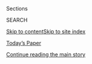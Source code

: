 <div id="app">

<div>

<div class="NYTAppHideMasthead css-zz1s19 e1suatyy0">

<div class="section css-ui9rw0 e1suatyy2">

<div class="css-11hrj97 er09x8g0">

<div class="css-6n7j50">

</div>

<span class="css-1dv1kvn">Sections</span>

<div class="css-10488qs">

<span class="css-1dv1kvn">SEARCH</span>

</div>

[Skip to content](#site-content)[Skip to site
index](#site-index)

</div>

<div class="css-10698na e1huz5gh0">

</div>

</div>

<div id="masthead-bar-one" class="section hasLinks css-15hmgas e1csuq9d3">

<div class="css-uqyvli e1csuq9d0">

</div>

<div class="css-1uqjmks e1csuq9d1">

</div>

<div class="css-9e9ivx">

[](https://myaccount.nytimes3xbfgragh.onion/auth/login?response_type=cookie&client_id=vi)

</div>

<div class="css-1bvtpon e1csuq9d2">

[Today’s Paper](https://www.nytimes3xbfgragh.onion/section/todayspaper)

</div>

</div>

</div>

</div>

<div data-aria-hidden="false">

<div id="site-content" data-role="main">

<div class="css-1ffjgkm">

</div>

<div id="top-wrapper" class="css-15p45cc eaca97t0" type="top">

<div id="top-slug" class="css-19x0jxb eaca97t1" hidden="">

Advertisement

</div>

[Continue reading the main
story](#after-top)

<div class="ad top-wrapper" style="text-align:center;height:100%;display:block;min-height:90px">

<div id="top" class="place-ad" data-position="top" data-size-key="top">

</div>

</div>

<div id="after-top">

</div>

</div>

<div id="collection-t-magazine" class="section css-15h4p1b e9abtgs0">

<div class="css-1j21atc e1svk9qx1">

<div class="css-2fant5 e1svk9qx2">

<div class="css-9dfq42 eu54l5x0">

<div id="sponsor-wrapper" class="css-7a1pgi eaca97t0" type="sponsor" hidden="">

<div id="sponsor-slug" class="css-1l4mleb eaca97t1" hidden="">

Supported by

</div>

[Continue reading the main
story](#after-sponsor)

<div id="sponsor" class="ad sponsor-wrapper" style="text-align:left;height:100%;display:block">

</div>

<div id="after-sponsor">

</div>

</div>

</div>

</div>

<div class="css-nfcc9b e1svk9qx3">

<div class="css-vl9dhg e1svk9qx5">

<div class="css-1nrhkj6 e1svk9qx6">

<div class="css-12vyg77 e4cnjnn0">

</div>

</div>

</div>

</div>

</div>

1.  [Design & Interiors](/section/t-magazine/design)
2.  [Food](/section/t-magazine/food)
3.  [Travel](/section/t-magazine/travel)
4.  [Fashion &
Beauty](/section/t-magazine/fashion)
5.  [Entertainment](/section/t-magazine/entertainment)
6.  [Art](/section/t-magazine/art)
7.  [Video](/video/t-magazine)

<div class="css-4svvz1 ekkqrpp0">

<div id="collection-highlights-container" class="section css-18l1u7x e46isfb1">

<div class="css-m1whxf ekkqrpp1">

## Highlights

1.  ![<span class="css-473pcf e1oaj3zl2"><span class="css-1dv1kvn">Credit</span>Aundre
    Larrow</span>](https://static01.graylady3jvrrxbe.onion/images/2020/09/08/t-magazine/08tmag-ancart-slide-AP94/08tmag-ancart-slide-AP94-threeByTwoMediumAt2X.jpg)
    
    <div class="css-xbztij">
    
    <div class="css-1hyfx7x">
    
    [![](https://static01.graylady3jvrrxbe.onion/images/2020/09/08/t-magazine/08tmag-ancart-slide-AP94/08tmag-ancart-slide-AP94-thumbStandard.jpg)](/2020/09/08/t-magazine/harold-ancart.html)
    
    </div>
    
    ### Artist’s Questionnaire
    
    ## [Harold Ancart Brings His Kaleidoscopic Trees to Chelsea](/2020/09/08/t-magazine/harold-ancart.html)
    
    The Belgian artist has a new exhibition of large-scale paintings at
    David Zwirner Gallery that shows the natural world in and out of
    focus.
    
    <span class="css-me3p27"></span><span class="css-nds4d6 e4e4i5l3"></span><span class="css-9voj2j">By
    <span class="css-1baulvz last-byline" itemprop="name">Julia
    Felsenthal</span></span>
    
    </div>

2.  1.  ![<span class="css-473pcf e1oaj3zl2"><span class="css-1dv1kvn">Credit</span>Photo
        by Patricia Heal. Styled by Martin
        Bourne</span>](https://static01.graylady3jvrrxbe.onion/images/2020/09/04/t-magazine/04tmag-italian-recipes-slide-55TY/04tmag-italian-recipes-slide-55TY-threeByTwoMediumAt2X.jpg)
        
        <div class="css-1r9cexg">
        
        <div class="css-1ox3lt4">
        
        [![](https://static01.graylady3jvrrxbe.onion/images/2020/09/04/t-magazine/04tmag-italian-recipes-slide-55TY/04tmag-italian-recipes-slide-55TY-thumbStandard.jpg)](/2020/09/04/t-magazine/fashion-italian-recipes.html)
        
        </div>
        
        ## [Treasured Recipes From Some of Italy’s Fashion Families](/2020/09/04/t-magazine/fashion-italian-recipes.html)
        
        As we continue to eat mostly at home, these storied designers
        offer some late-summer culinary
        inspiration.
        
        <span class="css-me3p27"></span><span class="css-nds4d6 e4e4i5l3"></span><span class="css-9voj2j">By
        <span class="css-1baulvz last-byline" itemprop="name">Alexa
        Brazilian</span></span>
        
        </div>
    
    2.  ![<span class="css-473pcf e1oaj3zl2"><span class="css-1dv1kvn">Credit</span>Josh
        Goleman</span>](https://static01.graylady3jvrrxbe.onion/images/2020/09/02/t-magazine/02tmag-newsletter-slide-IOQF/02tmag-newsletter-slide-IOQF-threeByTwoMediumAt2X.jpg)
        
        <div class="css-1r9cexg">
        
        <div class="css-1ox3lt4">
        
        [![](https://static01.graylady3jvrrxbe.onion/images/2020/09/02/t-magazine/02tmag-newsletter-slide-IOQF/02tmag-newsletter-slide-IOQF-thumbStandard.jpg)](/2020/09/03/t-magazine/ollies-pizza-estee-lauder-met.html)
        
        </div>
        
        ### The T List
        
        ## [The T List: Five Things We Recommend This Week](/2020/09/03/t-magazine/ollies-pizza-estee-lauder-met.html)
        
        Elegant needlepoint, makeup inspired by the Met — and
        more.
        
        <span class="css-me3p27"></span>
        
        </div>
    
    3.  ![<span class="css-473pcf e1oaj3zl2"><span class="css-1dv1kvn">Credit</span>Jacob
        Lillis</span>](https://static01.graylady3jvrrxbe.onion/images/2020/08/20/t-magazine/fashion/rocha-slide-OJ29/rocha-slide-OJ29-threeByTwoMediumAt2X.jpg)
        
        <div class="css-1r9cexg">
        
        <div class="css-1ox3lt4">
        
        [![](https://static01.graylady3jvrrxbe.onion/images/2020/08/20/t-magazine/fashion/rocha-slide-OJ29/rocha-slide-OJ29-thumbStandard.jpg)](/2020/09/01/t-magazine/simone-max-rocha-family.html)
        
        </div>
        
        ### Two By Design
        
        ## [For Simone and Max Rocha, Family Has Always Been a Source of Inspiration](/2020/09/01/t-magazine/simone-max-rocha-family.html)
        
        Though they work in different fields — she in fashion, he in
        food — the siblings share a passion for craft and
        collaboration.
        
        <span class="css-me3p27"></span><span class="css-nds4d6 e4e4i5l3"></span><span class="css-9voj2j">By
        <span class="css-1baulvz last-byline" itemprop="name">Kin
        Woo</span></span>
        
        </div>

</div>

<div class="css-1xdhyk6 e46isfb0">

<div class="css-zk12ih ef6si7p0">

1.  ![<span class="css-kfv9p0 e1oaj3zl2"><span class="css-1dv1kvn">Credit</span>©
    Simon
    Watson</span>](https://static01.graylady3jvrrxbe.onion/images/2020/08/27/t-magazine/design/simon-watson-slide-NJ1P/simon-watson-slide-NJ1P-videoLarge.jpg)
    
    <div class="css-10wtrbd">
    
    ## [A New Book from a Renowned Photographer of Interiors](/2020/08/31/t-magazine/simon-watson-photographer-book-design.html)
    
    Throughout his career, Simon Watson has brought his unique eye to
    crumbling castles, monastic apartments and everything in
    between.
    
    <span class="css-me3p27"></span><span class="css-nds4d6 e4e4i5l3"></span><span class="css-9voj2j">By
    <span class="css-1baulvz last-byline" itemprop="name">Jennifer
    Conrad</span></span>
    
    </div>

2.  ### The Artists
    
    ![<span class="css-kfv9p0 e1oaj3zl2"><span class="css-1dv1kvn">Credit</span>Courtesy
    of Tyler
    Mitchell</span>](https://static01.graylady3jvrrxbe.onion/images/2020/08/28/t-magazine/28tmag-mitchell-copy/28tmag-mitchell-copy-videoLarge.jpg)
    
    <div class="css-10wtrbd">
    
    ## [A Poignant Portrait of a Childhood Friend](/2020/08/28/t-magazine/tyler-mitchell-photographer-artist.html)
    
    A work by Tyler Mitchell speaks to the artist’s desire to expand
    ideas about Black
    masculinity.
    
    <span class="css-me3p27"></span>
    
    </div>

3.  ### First of Its Kind, Last of Its Kind
    
    ![<span class="css-kfv9p0 e1oaj3zl2"><span class="css-1dv1kvn">Credit</span>Fairchild
    Archive/Penske
    Media/Shutterstock</span>](https://static01.graylady3jvrrxbe.onion/images/2020/08/30/t-magazine/30tmag-first-last-slide-JIOL-copy1/30tmag-first-last-slide-JIOL-copy1-videoLarge.jpg)
    
    <div class="css-10wtrbd">
    
    ## [Jackie O.’s Bag of Choice, Rebranded in Her Name](/2020/08/28/t-magazine/gucci-jackie-1961-saddlebag.html)
    
    The former first lady owned several versions of the Gucci saddlebag,
    to which Alessandro Michele has added a few new
    touches.
    
    <span class="css-me3p27"></span><span class="css-nds4d6 e4e4i5l3"></span><span class="css-9voj2j">By
    <span class="css-1baulvz last-byline" itemprop="name">Lindsay
    Talbot</span></span>
    
    </div>

4.  ### Another Thing
    
    ![<span class="css-kfv9p0 e1oaj3zl2"><span class="css-1dv1kvn">Credit</span>Federico
    Ciamei</span>](https://static01.graylady3jvrrxbe.onion/images/2020/08/30/t-magazine/30tmag-another-thing-copy/30tmag-another-thing-copy-videoLarge.jpg)
    
    <div class="css-10wtrbd">
    
    ## [A Sculptural Sofa, Rereleased for the First Time](/2020/08/28/t-magazine/bebitalia-camaleonda-sofa.html)
    
    Designed by Mario Bellini, the Camaleonda was a hit when MoMA
    included it in a landmark 1972
    show.
    
    <span class="css-me3p27"></span><span class="css-nds4d6 e4e4i5l3"></span><span class="css-9voj2j">By
    <span class="css-1baulvz last-byline" itemprop="name">Nancy
    Hass</span></span>
    
    </div>

5.  ![<span class="css-kfv9p0 e1oaj3zl2"><span class="css-1dv1kvn">Credit</span>Heji
    Shin</span>](https://static01.graylady3jvrrxbe.onion/images/2020/08/30/t-magazine/30tmag-heji-shin-slide-TYK4-copy/30tmag-heji-shin-slide-TYK4-copy-videoLarge.jpg)
    
    <div class="css-10wtrbd">
    
    ## [The Photographer Capturing Unvarnished Truths](/2020/08/27/t-magazine/heji-shin-photographer-babies.html)
    
    Heji Shin’s striking, discomfiting work poses an important question
    for the contemporary age: What do we expect art to do, and does the
    artist have a responsibility to do
    it?
    
    <span class="css-me3p27"></span><span class="css-nds4d6 e4e4i5l3"></span><span class="css-9voj2j">By
    <span class="css-1baulvz last-byline" itemprop="name">Megan
    O’Grady</span></span>
    
    </div>

</div>

</div>

<div class="css-1xdhyk6 e46isfb0">

<div class="css-zk12ih ef6si7p0">

1.  ![<span class="css-kfv9p0 e1oaj3zl2"><span class="css-1dv1kvn">Credit</span>Photograph
    by Anthony Cotsifas. Flower design by Emily Thompson. Production by
    Silka Rittson-Thomas. Set design by Haidee Findlay-Levin. Background
    image: Roelandt Jacobsz Savery (1576-1639), “Forest With Deer,”
    circa 1608-10, oil on panel, Saint Louis Art Museum, Missouri,
    U.S.A./Museum Purchase/Bridgeman
    Images</span>](https://static01.graylady3jvrrxbe.onion/images/2020/08/30/t-magazine/30tmag-poison-flowers-slide-SRXS/30tmag-poison-flowers-slide-SRXS-videoLarge-v2.jpg)
    
    <div class="css-10wtrbd">
    
    ## [The Dual History of Poisonous Flowers](/2020/08/27/t-magazine/poisonous-flowers-healing-plants.html)
    
    From ancient times through today, the same blooms used to harm have
    also proved
    healing.
    
    <span class="css-me3p27"></span><span class="css-nds4d6 e4e4i5l3"></span><span class="css-9voj2j">By
    <span class="css-1baulvz last-byline" itemprop="name">Ligaya
    Mishan</span></span>
    
    </div>

2.  ### In Fashion
    
    ![<span class="css-kfv9p0 e1oaj3zl2"><span class="css-1dv1kvn">Credit</span>Photograph
    by Michael Hauptman. Styled by Sasha
    Kelly</span>](https://static01.graylady3jvrrxbe.onion/images/2020/08/30/t-magazine/fashion/30tmag-silhouettes-slide-Z2H7-copy/30tmag-silhouettes-slide-Z2H7-copy-videoLarge.jpg)
    
    <div class="css-10wtrbd">
    
    ## [Voluminous Fashions for Dreamy Fall Nights](/2020/08/27/t-magazine/fall-womens-fashion-silhouettes.html)
    
    Ruffles, full skirts and Shakespearean sleeves make for evening wear
    imbued with
    drama.
    
    <span class="css-me3p27"></span><span class="css-nds4d6 e4e4i5l3"></span><span class="css-9voj2j">By
    <span class="css-1baulvz" itemprop="name">Michael Hauptman</span>
    and <span class="css-1baulvz last-byline" itemprop="name">Sasha
    Kelly</span></span>
    
    </div>

3.  ### Watch Report
    
    ![<span class="css-kfv9p0 e1oaj3zl2"><span class="css-1dv1kvn">Credit</span>Jennifer
    Livingston</span>](https://static01.graylady3jvrrxbe.onion/images/2020/08/30/t-magazine/30tmag-watch-report-slide-0GCB-copy/30tmag-watch-report-slide-0GCB-copy-videoLarge.jpg)
    
    <div class="css-10wtrbd">
    
    ## [Watch Report: The Inner Workings](/2020/08/27/t-magazine/skeleton-watches.html)
    
    Skeleton-style timepieces that are by turns sporty and
    genteel.
    
    <span class="css-me3p27"></span><span class="css-nds4d6 e4e4i5l3"></span><span class="css-9voj2j">By
    <span class="css-1baulvz last-byline" itemprop="name">Jennifer
    Livingston</span></span>
    
    </div>

4.  ![<span class="css-kfv9p0 e1oaj3zl2"><span class="css-1dv1kvn">Credit</span>David
    Fernandez</span>](https://static01.graylady3jvrrxbe.onion/images/2020/08/25/t-magazine/design/caroline-kent-slide-9IT3/caroline-kent-slide-9IT3-videoLarge.jpg)
    
    <div class="css-10wtrbd">
    
    ## [A Garden Designed to Run Wild](/2020/08/26/t-magazine/garden-flowers-art-stationery.html)
    
    In East Sussex, England, Caroline Kent derives inspiration for her
    hand-drawn stationery from the exuberant meadow just outside her
    window.
    
    <span class="css-me3p27"></span><span class="css-nds4d6 e4e4i5l3"></span><span class="css-9voj2j">By
    <span class="css-1baulvz last-byline" itemprop="name">Flo Wales
    Bonner</span></span>
    
    </div>

5.  ![<span class="css-kfv9p0 e1oaj3zl2"><span class="css-1dv1kvn">Credit</span></span>](https://static01.graylady3jvrrxbe.onion/images/2020/08/10/t-magazine/creative-women-designers-artists-chefs-1597060847662/creative-women-designers-artists-chefs-1597060847662-videoLarge-v2.jpg)
    
    <div class="css-10wtrbd">
    
    ## [15 Creative Women for Our Time](/interactive/2020/08/10/t-magazine/creative-women-designers-artists-chefs.html)
    
    Whether in the realm of art or design, food or fashion, these
    talents have stayed true to themselves and, in doing so, have pushed
    the boundaries of their respective fields.
    
    <span class="css-me3p27"></span>
    
    </div>

</div>

</div>

</div>

<div id="mid1-wrapper" class="css-1mn4oms eaca97t0" type="rank">

<div id="mid1-slug" class="css-1tag3rd eaca97t1">

Advertisement

</div>

[Continue reading the main
story](#after-mid1)

<div id="mid1" class="ad mid1-wrapper" style="text-align:center;height:100%;display:block">

</div>

<div id="after-mid1">

</div>

</div>

<div class="section 5-band css-jhqenn ep7jkp60">

## [T’s Aug. 30 Women’s Fashion Issue](/issue/t-magazine/2020/08/21/ts-aug-30-womens-fashion-issue)

[More in T’s Aug. 30 Women’s Fashion Issue
»](/issue/t-magazine/2020/08/21/ts-aug-30-womens-fashion-issue)

1.  ![<span class="css-kfv9p0 e1oaj3zl2"><span class="css-1dv1kvn">Credit</span>Photograph
    by Harley Weir. Styled by Suzanne
    Koller</span>](https://static01.graylady3jvrrxbe.onion/images/2020/08/30/t-magazine/30tmag-fashion-cover-slide-F5VE/30tmag-fashion-cover-slide-F5VE-videoLarge.jpg)
    
    <div class="css-10wtrbd">
    
    ## [The New Power Dressing](/2020/08/26/t-magazine/fall-womens-fashion-cover.html)
    
    This season’s surefire uniform? Bold reds, supple leathers, strong
    shapes and plenty of
    shine.
    
    <span class="css-me3p27"></span><span class="css-nds4d6 e4e4i5l3"></span><span class="css-9voj2j">By
    <span class="css-1baulvz" itemprop="name">Harley Weir</span> and
    <span class="css-1baulvz last-byline" itemprop="name">Suzanne
    Koller</span></span>
    
    </div>

2.  ![<span class="css-kfv9p0 e1oaj3zl2"><span class="css-1dv1kvn">Credit</span>Ibrahim
    Mahama, “Dreams In-Between Dreams, 1909-1972,” 2020 © the artist.
    Altered image: Dennis Macdonald/Alamy Stock
    Photo</span>](https://static01.graylady3jvrrxbe.onion/images/2020/08/30/t-magazine/30tmag-monuments-slide-BDQ4/30tmag-monuments-slide-BDQ4-videoLarge.jpg)
    
    <div class="css-10wtrbd">
    
    ## [America’s Monuments, Reimagined for a More Just Future](/2020/08/24/t-magazine/confederate-monuments-reimagined-racism.html)
    
    With colonialist statues being toppled in America and beyond, T
    asked five artists to envision a different kind of memorial, one
    that embodies this moment of
    reckoning.
    
    <span class="css-me3p27"></span>
    
    </div>

3.  ![<span class="css-kfv9p0 e1oaj3zl2"><span class="css-1dv1kvn">Credit</span>Stefan
    Ruiz</span>](https://static01.graylady3jvrrxbe.onion/images/2020/08/30/t-magazine/30tmag-disabled-actors-slide-29TO/30tmag-disabled-actors-slide-29TO-videoLarge.jpg)
    
    <div class="css-10wtrbd">
    
    ## [The Actors With Disabilities Redefining Representation](/2020/08/25/t-magazine/actors-disability-theater-film-tv.html)
    
    These performers are creating a new template for the
    artist-as-activist, challenging their industry — and their audiences
    — to reconsider what inclusion really
    means.
    
    <span class="css-me3p27"></span><span class="css-nds4d6 e4e4i5l3"></span><span class="css-9voj2j">By
    <span class="css-1baulvz last-byline" itemprop="name">Mark
    Harris</span></span>
    
    </div>

4.  ![<span class="css-kfv9p0 e1oaj3zl2"><span class="css-1dv1kvn">Credit</span>Photographs
    by Joshua Kissi. Prop styling by Beth Pakradooni. Digital tech:
    Faisal Mohammed. Photo assistant: Fela
    Raymond</span>](https://static01.graylady3jvrrxbe.onion/images/2020/08/30/t-magazine/30tmag-hunger/30tmag-hunger-videoLarge.jpg)
    
    <div class="css-10wtrbd">
    
    ## [Today’s Chefs Are Honoring a Vital Tradition: Feeding the Revolution](/2020/08/28/t-magazine/food-protest-revolution.html)
    
    As Americans have taken to the streets demanding racial justice,
    restaurants and nonprofits have provided meals for them, building
    upon a long legacy of food as
    resistance.
    
    <span class="css-me3p27"></span><span class="css-nds4d6 e4e4i5l3"></span><span class="css-9voj2j">By
    <span class="css-1baulvz last-byline" itemprop="name">Ligaya
    Mishan</span></span>
    
    </div>

5.  ![<span class="css-kfv9p0 e1oaj3zl2"><span class="css-1dv1kvn">Credit</span>Photograph
    by Oliver Hadlee Pearch. Styled by Marie
    Chaix</span>](https://static01.graylady3jvrrxbe.onion/images/2020/08/30/t-magazine/30tmag-fashion-oversized-slide-9O8O-copy/30tmag-fashion-oversized-slide-9O8O-videoLarge-v2.jpg)
    
    <div class="css-10wtrbd">
    
    ## [Dress Like You’re Ready for Anything](/2020/08/25/t-magazine/fall-womens-fashion-sharp-oversize-tailoring.html)
    
    This season, sharp shoulders, oversize tailoring and protective
    padding confer
    strength.
    
    <span class="css-me3p27"></span><span class="css-nds4d6 e4e4i5l3"></span><span class="css-9voj2j">By
    <span class="css-1baulvz" itemprop="name">Oliver Hadlee
    Pearch</span> and
    <span class="css-1baulvz last-byline" itemprop="name">Marie
    Chaix</span></span>
    
    </div>

</div>

</div>

<div class="css-185go5a e1o5byef0">

<div class="css-15cbhtu">

  - [Latest](#stream-panel)
  - <span class="css-6n7j50">Search</span>
    <div class="control">
    <div class="label-container css-1dv1kvn">
    Search
    </div>
    <div class="css-wm4t3d">
    **<span id="clear-search-input" class="css-1dv1kvn">Clear this text
    input</span>
    </div>
    </div>
    <span class="css-1iovbfw"></span>

<div id="stream-panel" class="section css-8msx5b e1jz0cab1">

<div class="css-13mho3u">

1.  
    
    <div class="css-1cp3ece">
    
    <div class="css-1l4spti">
    
    [](/2020/08/27/t-magazine/misi-pasta-gregory-halpern.html)
    
    <div class="css-79elbk">
    
    ![](https://static01.graylady3jvrrxbe.onion/images/2020/08/26/t-magazine/26tmag-newsletter-slide-A4E8/26tmag-newsletter-slide-A4E8-thumbWide.jpg?quality=75&auto=webp&disable=upscale)
    
    </div>
    
    ## The T List: Five Things We Recommend This Week
    
    Missy Robbins’s pasta provisions, crushable hats — and
    more.
    
    <div class="css-15yh6bw ea5icrr0">
    
    </div>
    
    </div>
    
    <div class="css-156habm e1xfvim33">
    
    </div>
    
    </div>

2.  
    
    <div class="css-1cp3ece">
    
    <div class="css-1l4spti">
    
    [](/2020/08/26/t-magazine/cartier-necklace-surnaturel.html)
    
    <div class="css-79elbk">
    
    ![](https://static01.graylady3jvrrxbe.onion/images/2020/08/30/t-magazine/30tmag-thing-copy/30tmag-thing-copy-thumbWide.jpg?quality=75&auto=webp&disable=upscale)
    
    </div>
    
    ### <span class="css-m70j1g">The Thing</span>
    
    ## A Cartier Necklace With Opals That Shine Like River Stones
    
    The statement-making collar also features diamonds and a standout
    purplish-pink kunzite.
    
    <div class="css-15yh6bw ea5icrr0">
    
    By <span class="css-1n7hynb">Nancy
    Hass</span>
    
    </div>
    
    </div>
    
    <div class="css-156habm e1xfvim33">
    
    </div>
    
    </div>

3.  
    
    <div class="css-1cp3ece">
    
    <div class="css-1l4spti">
    
    [](/2020/08/26/t-magazine/cottage-stockholm-home-design.html)
    
    <div class="css-79elbk">
    
    ![](https://static01.graylady3jvrrxbe.onion/images/2020/08/30/t-magazine/design/30tmag-Halleroed-slide-BOQ8-copy/30tmag-Halleroed-slide-BOQ8-copy-thumbWide.jpg?quality=75&auto=webp&disable=upscale)
    
    </div>
    
    ## A Cozy Cottage on an Island Northeast of Stockholm
    
    After years of creating avant-garde retail spaces for Scandinavian
    fashion brands, a pair of designers has built a deceptively simple
    home for themselves.
    
    <div class="css-15yh6bw ea5icrr0">
    
    By <span class="css-1n7hynb">Alice Newell-Hanson <span>and</span>
    Nin
    Solis</span>
    
    </div>
    
    </div>
    
    <div class="css-156habm e1xfvim33">
    
    </div>
    
    </div>

4.  
    
    <div class="css-1cp3ece">
    
    <div class="css-1l4spti">
    
    [](/2020/08/25/t-magazine/fall-bags-pillowy-clutches-accessories.html)
    
    <div class="css-79elbk">
    
    ![](https://static01.graylady3jvrrxbe.onion/images/2020/08/30/t-magazine/fashion/30tmag-pillowy-bags-slide-IKLT-copy/30tmag-pillowy-bags-slide-IKLT-copy-thumbWide.jpg?quality=75&auto=webp&disable=upscale)
    
    </div>
    
    ### <span class="css-m70j1g">Market Report</span>
    
    ## 10 Pillowy Bags for Fall
    
    Whether silk or leather, the season’s best clutches are quilted,
    tufted and altogether puffed-up.
    
    <div class="css-15yh6bw ea5icrr0">
    
    By <span class="css-1n7hynb">Mari Maeda <span>and</span> Yuji
    Oboshi</span>
    
    </div>
    
    </div>
    
    <div class="css-156habm e1xfvim33">
    
    </div>
    
    </div>

5.  
    
    <div class="css-1cp3ece">
    
    <div class="css-1l4spti">
    
    [](/2020/08/24/t-magazine/fall-womens-fashion-bright-patterns.html)
    
    <div class="css-79elbk">
    
    ![](https://static01.graylady3jvrrxbe.onion/images/2020/08/30/t-magazine/fashion/30tmag-travel-fashion-slide-OIYH-copy/30tmag-travel-fashion-slide-OIYH-copy-thumbWide.jpg?quality=75&auto=webp&disable=upscale)
    
    </div>
    
    ## Vibrant Fashions to Brighten One’s Look and Mood
    
    Combinations of Slim Aarons-inspired shades, retro stripes and
    abstract patterns that bestow a sense of freedom.
    
    <div class="css-15yh6bw ea5icrr0">
    
    By <span class="css-1n7hynb">Max Farago <span>and</span> Delphine
    Danhier</span>
    
    </div>
    
    </div>
    
    <div class="css-156habm e1xfvim33">
    
    </div>
    
    </div>

6.  
    
    <div class="css-1cp3ece">
    
    <div class="css-1l4spti">
    
    [](/2020/08/24/t-magazine/monuments-womens-fashion-issue.html)
    
    <div class="css-79elbk">
    
    ![](https://static01.graylady3jvrrxbe.onion/images/2020/08/30/t-magazine/30tmag-monuments-slide-89UE/30tmag-monuments-slide-89UE-thumbWide.jpg?quality=75&auto=webp&disable=upscale)
    
    </div>
    
    ## Rethinking Who and What Get Memorialized
    
    The notion that history can be rewritten is a powerful one. It
    starts by taking the pen from the authors we’ve always had — and
    giving it to someone else.
    
    <div class="css-15yh6bw ea5icrr0">
    
    By <span class="css-1n7hynb">Hanya
    Yanagihara</span>
    
    </div>
    
    </div>
    
    <div class="css-156habm e1xfvim33">
    
    </div>
    
    </div>

7.  
    
    <div class="css-1cp3ece">
    
    <div class="css-1l4spti">
    
    [](/2020/08/21/t-magazine/erica-deeman-artist-portrait.html)
    
    <div class="css-79elbk">
    
    ![](https://static01.graylady3jvrrxbe.onion/images/2020/07/13/t-magazine/13tmag-deeman/13tmag-deeman-thumbWide.jpg?quality=75&auto=webp&disable=upscale)
    
    </div>
    
    ### <span class="css-m70j1g">The Artists</span>
    
    ## A Portrait of a Man Named Jonathan
    
    Erica Deeman’s thoughtful pictures of members of the African
    diaspora highlight her subjects’
    humanity.
    
    <div class="css-15yh6bw ea5icrr0">
    
    </div>
    
    </div>
    
    <div class="css-156habm e1xfvim33">
    
    </div>
    
    </div>

8.  
    
    <div class="css-1cp3ece">
    
    <div class="css-1l4spti">
    
    [](/2020/08/21/t-magazine/hungarian-pastry-shop-new-york.html)
    
    <div class="css-79elbk">
    
    ![](https://static01.graylady3jvrrxbe.onion/images/2020/08/20/t-magazine/food/20tmag-hungarian-slide-LYUO/20tmag-hungarian-slide-LYUO-thumbWide.jpg?quality=75&auto=webp&disable=upscale)
    
    </div>
    
    ### <span class="css-m70j1g">The 212</span>
    
    ## The New York Cafe Where Writers Go to Work — and Eat Cake
    
    The Hungarian Pastry Shop on Manhattan’s Upper West Side has fed
    generations of authors and students.
    
    <div class="css-15yh6bw ea5icrr0">
    
    By <span class="css-1n7hynb">Reggie
    Nadelson</span>
    
    </div>
    
    </div>
    
    <div class="css-156habm e1xfvim33">
    
    </div>
    
    </div>

9.  
    
    <div class="css-1cp3ece">
    
    <div class="css-1l4spti">
    
    [](/2020/08/20/t-magazine/louis-vuitton-speedy-bag.html)
    
    <div class="css-79elbk">
    
    ![](https://static01.graylady3jvrrxbe.onion/images/2020/08/20/t-magazine/20tmag-lv/20tmag-lv-thumbWide.jpg?quality=75&auto=webp&disable=upscale)
    
    </div>
    
    ## A Longstanding and Most Iconic Motif Is Reimagined
    
    Nicolas Ghesquière presents a new, if retro-feeling, take on Louis
    Vuitton’s signature monogram.
    
    <div class="css-15yh6bw ea5icrr0">
    
    By <span class="css-1n7hynb">Nick
    Remsen</span>
    
    </div>
    
    </div>
    
    <div class="css-156habm e1xfvim33">
    
    </div>
    
    </div>

10. 
    
    <div class="css-1cp3ece">
    
    <div class="css-1l4spti">
    
    [](/2020/08/20/t-magazine/monte-uzulu-vivanterre-emme-parsons.html)
    
    <div class="css-79elbk">
    
    ![](https://static01.graylady3jvrrxbe.onion/images/2020/08/19/t-magazine/19tmag-newsletter-slide-OHNJ/19tmag-newsletter-slide-OHNJ-thumbWide.jpg?quality=75&auto=webp&disable=upscale)
    
    </div>
    
    ## The T List: Five Things We Recommend This Week
    
    A Oaxacan resort, fine jewelry inspired by crudités — and more.
    
    <div class="css-15yh6bw ea5icrr0">
    
    </div>
    
    </div>
    
    <div class="css-156habm e1xfvim33">
    
    </div>
    
    </div>

<div class="css-13mho3u">

<div class="css-1t62hi8">

<div class="css-1stvaey">

Show
More

<div>

<div style="border:0;clip:rect(0 0 0 0);height:1px;margin:-1px;overflow:hidden;white-space:nowrap;padding:0;width:1px;position:absolute" data-role="log" data-aria-live="assertive">

</div>

<div style="border:0;clip:rect(0 0 0 0);height:1px;margin:-1px;overflow:hidden;white-space:nowrap;padding:0;width:1px;position:absolute" data-role="log" data-aria-live="assertive">

</div>

<div style="border:0;clip:rect(0 0 0 0);height:1px;margin:-1px;overflow:hidden;white-space:nowrap;padding:0;width:1px;position:absolute" data-role="log" data-aria-live="polite">

</div>

<div style="border:0;clip:rect(0 0 0 0);height:1px;margin:-1px;overflow:hidden;white-space:nowrap;padding:0;width:1px;position:absolute" data-role="log" data-aria-live="polite">

</div>

</div>

</div>

</div>

</div>

</div>

<div class="css-g6hk37 supplemental">

<div id="mid2-wrapper" class="css-10wkyv7 eaca97t0" type="lede">

<div id="mid2-slug" class="css-1tag3rd eaca97t1">

Advertisement

</div>

[Continue reading the main
story](#after-mid2)

<div id="mid2" class="ad mid2-wrapper" style="text-align:center;height:100%;display:block;min-height:250px">

</div>

<div id="after-mid2">

</div>

</div>

<div class="css-hftqp3 t-magazine-supplemental-promo">

<div class="video-promo">

T Magazine on Times Video

A front-row seat to T’s best videos: digital house tours from around the
world, behind-the-scenes looks at cover shoots and more. [Watch in Times
Video.](https://www.nytimes3xbfgragh.onion/video/t-magazine)

</div>

</div>

<div id="mktg-wrapper" class="css-oxle51 eaca97t0" type="mktg">

<div id="mktg-slug" class="css-1tag3rd eaca97t1">

Advertisement

</div>

[Continue reading the main
story](#after-mktg)

<div id="mktg" class="ad mktg-wrapper" style="text-align:center;height:100%;display:block">

</div>

<div id="after-mktg">

</div>

</div>

<div class="css-hftqp3 t-magazine-supplemental-promo">

<div class="issue-promo">

### Aug. 30, 2020

[](https://www.nytimes3xbfgragh.onion/issue/t-magazine/2020/08/21/ts-aug-30-womens-fashion-issue)

## Women’s Fashion

![](https://static01.graylady3jvrrxbe.onion/images/2020/08/27/t-magazine/27tmag-covergif/27tmag-covergif-articleLarge-v2.gif)

<div class="promo-carousel">

<div class="promo-carousel-container">

<div class="promo-carousel-item">

[![](https://static01.graylady3jvrrxbe.onion/images/2020/05/12/t-magazine/12tmag-travelcover/12tmag-travelcover-articleLarge-v2.gif)](https://www.nytimes3xbfgragh.onion/issue/t-magazine/2020/05/02/ts-may-17-travel-issue)

<div class="item-info">

<span>Spring:
Travel</span>

</div>

</div>

<div class="promo-carousel-item">

[![](https://static01.graylady3jvrrxbe.onion/images/2020/04/13/t-magazine/13tmag-coversarchive/13tmag-coversarchive-superJumbo-v2.gif)](https://www.nytimes3xbfgragh.onion/issue/t-magazine/2020/04/12/ts-april-19-culture-issue)

<div class="item-info">

<span>Spring:
Culture</span>

</div>

</div>

<div class="promo-carousel-item">

[![](https://static01.graylady3jvrrxbe.onion/images/2020/03/19/t-magazine/19tmag-decotiis-slide-DM3X/19tmag-decotiis-slide-DM3X-jumbo.jpg)](https://www.nytimes3xbfgragh.onion/issue/t-magazine/2020/03/06/ts-march-22-design-issue)

<div class="item-info">

<span>Spring:
Design</span>

</div>

</div>

<div class="promo-carousel-item">

[![](https://static01.graylady3jvrrxbe.onion/newsgraphics/2020/01/21/tmag-archives/assets/images/spring-mens-2020-480.jpg)](https://www.nytimes3xbfgragh.onion/issue/t-magazine/2020/02/21/ts-march-8-mens-fashion-issue)

<div class="item-info">

<span>Spring: Men’s
Fashion</span>

</div>

</div>

<div class="promo-carousel-item">

[![](https://static01.graylady3jvrrxbe.onion/newsgraphics/2020/01/21/tmag-archives/assets/images/spring-womens-2020-480.jpg)](https://www.nytimes3xbfgragh.onion/issue/t-magazine/2020/02/06/ts-feb-23-womens-fashion-issue)

<div class="item-info">

<span>Spring: Women’s
Fashion</span>

</div>

</div>

<div class="promo-carousel-item">

[![](https://static01.graylady3jvrrxbe.onion/images/2019/12/05/t-magazine/05tmag-revisionists-slide-TPK4-copy/05tmag-revisionists-slide-TPK4-articleLarge.jpg)](https://www.nytimes3xbfgragh.onion/issue/t-magazine/2019/11/21/ts-dec-8-holiday-issue)

<div class="item-info">

<span>Winter:
Holiday</span>

</div>

</div>

<div class="promo-carousel-item">

[![](https://static01.graylady3jvrrxbe.onion/images/2020/05/12/t-magazine/12tmag-travelcover/12tmag-travelcover-articleLarge-v2.gif)](https://www.nytimes3xbfgragh.onion/issue/t-magazine/2020/05/02/ts-may-17-travel-issue)

<div class="item-info">

<span>Spring:
Travel</span>

</div>

</div>

<div class="promo-carousel-item">

[![](https://static01.graylady3jvrrxbe.onion/images/2020/04/13/t-magazine/13tmag-coversarchive/13tmag-coversarchive-superJumbo-v2.gif)](https://www.nytimes3xbfgragh.onion/issue/t-magazine/2020/04/12/ts-april-19-culture-issue)

<div class="item-info">

<span>Spring:
Culture</span>

</div>

</div>

<div class="promo-carousel-item">

[![](https://static01.graylady3jvrrxbe.onion/images/2020/03/19/t-magazine/19tmag-decotiis-slide-DM3X/19tmag-decotiis-slide-DM3X-jumbo.jpg)](https://www.nytimes3xbfgragh.onion/issue/t-magazine/2020/03/06/ts-march-22-design-issue)

<div class="item-info">

<span>Spring:
Design</span>

</div>

</div>

<div class="promo-carousel-item">

[![](https://static01.graylady3jvrrxbe.onion/newsgraphics/2020/01/21/tmag-archives/assets/images/spring-mens-2020-480.jpg)](https://www.nytimes3xbfgragh.onion/issue/t-magazine/2020/02/21/ts-march-8-mens-fashion-issue)

<div class="item-info">

<span>Spring: Men’s
Fashion</span>

</div>

</div>

<div class="promo-carousel-item">

[![](https://static01.graylady3jvrrxbe.onion/newsgraphics/2020/01/21/tmag-archives/assets/images/spring-womens-2020-480.jpg)](https://www.nytimes3xbfgragh.onion/issue/t-magazine/2020/02/06/ts-feb-23-womens-fashion-issue)

<div class="item-info">

<span>Spring: Women’s
Fashion</span>

</div>

</div>

<div class="promo-carousel-item">

[![](https://static01.graylady3jvrrxbe.onion/images/2019/12/05/t-magazine/05tmag-revisionists-slide-TPK4-copy/05tmag-revisionists-slide-TPK4-articleLarge.jpg)](https://www.nytimes3xbfgragh.onion/issue/t-magazine/2019/11/21/ts-dec-8-holiday-issue)

<div class="item-info">

<span>Winter: Holiday</span>

</div>

</div>

</div>

</div>

[See all past
issues](https://www.nytimes3xbfgragh.onion/interactive/2020/t-magazine/past-issues.html)

### Upcoming Issues

### September 20: Men’s Fashion

### October 4: Design & Luxury

</div>

</div>

<div class="css-hftqp3 t-magazine-supplemental-promo">

<div class="newsletter-promo">

[![](https://static01.graylady3jvrrxbe.onion/newsgraphics/2020/01/29/tmag-ccolumn/assets/ccolumn_tlist.jpg)](https://www.nytimes3xbfgragh.onion/newsletters/t-list)

<div class="newsletter-promo-elements">

## Get T’s Weekly Newsletter

<span class="promo-button">Sign
    Up</span>

</div>

</div>

</div>

## Follow Us

<div class="module-body">

  - [**<span data-aria-hidden="true">tmagazine</span><span class="css-1dv1kvn">pinterest
    page for
    tmagazine</span>](https://pinterest.com/tmagazine)
  - [**<span data-aria-hidden="true">tmagazine</span><span class="css-1dv1kvn">facebook
    page for
    tmagazine</span>](https://www.facebookcorewwwi.onion/tmagazine)
  - [**<span data-aria-hidden="true">tmagazine</span><span class="css-1dv1kvn">instagram
    page for
    tmagazine</span>](https://instagram.com/tmagazine)
  - [**<span data-aria-hidden="true">tmagazine</span><span class="css-1dv1kvn">twitter
    page for tmagazine</span>](https://twitter.com/tmagazine)

</div>

</div>

</div>

</div>

</div>

</div>

</div>

## Site Index

<div>

</div>

## Site Information Navigation

  - [© <span>2020</span> <span>The New York Times
    Company</span>](https://help.nytimes3xbfgragh.onion/hc/en-us/articles/115014792127-Copyright-notice)

<!-- end list -->

  - [NYTCo](https://www.nytco.com/)
  - [Contact
    Us](https://help.nytimes3xbfgragh.onion/hc/en-us/articles/115015385887-Contact-Us)
  - [Work with us](https://www.nytco.com/careers/)
  - [Advertise](https://nytmediakit.com/)
  - [T Brand Studio](http://www.tbrandstudio.com/)
  - [Your Ad
    Choices](https://www.nytimes3xbfgragh.onion/privacy/cookie-policy#how-do-i-manage-trackers)
  - [Privacy](https://www.nytimes3xbfgragh.onion/privacy)
  - [Terms of
    Service](https://help.nytimes3xbfgragh.onion/hc/en-us/articles/115014893428-Terms-of-service)
  - [Terms of
    Sale](https://help.nytimes3xbfgragh.onion/hc/en-us/articles/115014893968-Terms-of-sale)
  - [Site
    Map](https://spiderbites.nytimes3xbfgragh.onion)
  - [Help](https://help.nytimes3xbfgragh.onion/hc/en-us)
  - [Subscriptions](https://www.nytimes3xbfgragh.onion/subscription?campaignId=37WXW)

</div>

</div>
